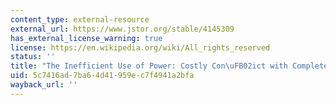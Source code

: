 ```yaml
---
content_type: external-resource
external_url: https://www.jstor.org/stable/4145309
has_external_license_warning: true
license: https://en.wikipedia.org/wiki/All_rights_reserved
status: ''
title: "The Inefficient Use of Power: Costly Con\uFB02ict with Complete Information"
uid: 5c7416ad-7ba6-4d41-959e-c7f4941a2bfa
wayback_url: ''
---
```


